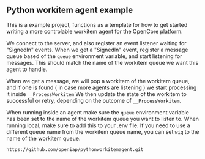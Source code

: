 ## Python workitem agent example
This is a example project, functions as a template for how to get started writing a more controlable workitem agent for the OpenCore platform.

We connect to the server, and also register an event listener waiting for "SignedIn" events. 
When we get a "SignedIn" event, register a message queue based of the `queue` environment variable, and start listening for messages.
This should match the name of the workitem queue we want this agent to handle.

When we get a message, we will pop a workitem of the workitem queue, and if one is found ( in case more agents are listening )
we start processing it inside `__ProcessWorkitem` 
We then update the state of the workitem to successful or retry, depending on the outcome of `__ProcessWorkitem`.

When running inside an agent make sure the `queue` environment variable has been set to the name of the workitem queue you want to listen to.
When running local, make sure to add this to your .env file.
If you need to use a different queue name from the workitem queue name, you can set `wiq` to the name of the workitem queue.

```
https://github.com/openiap/pythonworkitemagent.git
```